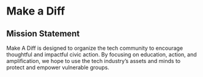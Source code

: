 # Make a Diff

## Mission Statement

Make A Diff is designed to organize the tech community to encourage thoughtful and impactful civic action. By focusing on education, action, and amplification, we hope to use the tech industry’s assets and minds to protect and empower vulnerable groups.
